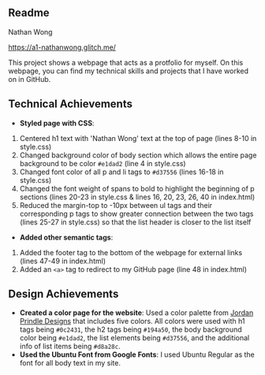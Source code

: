 Readme
---

Nathan Wong

https://a1-nathanwong.glitch.me/

This project shows a webpage that acts as a protfolio for myself. On this webpage, you can find my technical skills and projects that I have worked on in GitHub.

## Technical Achievements
- **Styled page with CSS**:
1. Centered h1 text with 'Nathan Wong' text at the top of page (lines 8-10 in style.css)
2. Changed background color of body section which allows the entire page background to be color `#e1dad2` (line 4 in style.css)
3. Changed font color of all p and li tags to `#d37556` (lines 16-18 in style.css)
4. Changed the font weight of spans to bold to highlight the beginning of p sections (lines 20-23 in style.css & lines 16, 20, 23, 26, 40 in index.html)
5. Reduced the margin-top to -10px between ul tags and their corresponding p tags to show greater connection between the two tags (lines 25-27 in style.css) so that the list header is closer to the list itself

- **Added other semantic tags**:
1. Added the footer tag to the bottom of the webpage for external links (lines 47-49 in index.html)
2. Added an `<a>` tag to redirect to my GitHub page (line 48 in index.html)

## Design Achievements
- **Created a color page for the website**: Used a color palette from [Jordan Prindle Designs](https://www.jordanprindledesigns.com/blog/color-palettes) that includes five colors. All colors were used with h1 tags being `#0c2431`, the h2 tags being `#194a50`, the body background color being `#e1dad2`, the list elements being `#d37556`, and the additional info of list items being `#d8a28c`.
- **Used the Ubuntu Font from Google Fonts**: I used Ubuntu Regular as the font for all body text in my site.
